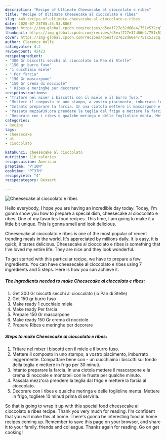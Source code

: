 ```yaml
---
description: "Recipe of Ultimate Cheesecake al cioccolato e ribes"
title: "Recipe of Ultimate Cheesecake al cioccolato e ribes"
slug: 449-recipe-of-ultimate-cheesecake-al-cioccolato-e-ribes
date: 2020-07-25T05:35:53.806Z
image: https://img-global.cpcdn.com/recipes/d5eaf727e32d66e4/751x532cq70/cheesecake-al-cioccolato-e-ribes-recipe-main-photo.jpg
thumbnail: https://img-global.cpcdn.com/recipes/d5eaf727e32d66e4/751x532cq70/cheesecake-al-cioccolato-e-ribes-recipe-main-photo.jpg
cover: https://img-global.cpcdn.com/recipes/d5eaf727e32d66e4/751x532cq70/cheesecake-al-cioccolato-e-ribes-recipe-main-photo.jpg
author: Clarence Wolfe
ratingvalue: 4.2
reviewcount: 42423
recipeingredient:
- "300 Gr biscotti secchi al cioccolato io Pan di Stelle"
- "150 gr burro fuso"
- "1 cucchiaio miele"
- " Per farcia"
- "150 Gr mascarpone"
- "150 Gr crema di nocciole"
- " Ribes e meringhe per decorare"
recipeinstructions:
- "Tritare nel mixer i biscotti con il miele e il burro fuso."
- "Mettere il composto in uno stampo, a vostro piacimento, imburrato leggermente. Compattare bene con  un cucchiaino i biscotti sul fondo della teglia e mettere in frigo per 30 minuti."
- "Intanto preparare la farcia. In una ciotola mettere il mascarpone e la crema di nocciole e montateli con le fruste per qualche minuto."
- "Passata mezz&#39;ora prendere la teglia dal frigo e mettere la farcia al cioccolato."
- "Decorare con i ribes e qualche meringa e delle foglioline menta. Mettere in frigo, togliere 10 minuti prima di servirla."
categories:
- Recipe
tags:
- cheesecake
- al
- cioccolato

katakunci: cheesecake al cioccolato 
nutrition: 110 calories
recipecuisine: American
preptime: "PT10M"
cooktime: "PT37M"
recipeyield: "4"
recipecategory: Dessert

---
```



![Cheesecake al cioccolato e ribes](https://img-global.cpcdn.com/recipes/d5eaf727e32d66e4/751x532cq70/cheesecake-al-cioccolato-e-ribes-recipe-main-photo.jpg)

Hello everybody, I hope you are having an incredible day today. Today, I'm gonna show you how to prepare a special dish, cheesecake al cioccolato e ribes. One of my favorites food recipes. This time, I am going to make it a little bit unique. This is gonna smell and look delicious.

Cheesecake al cioccolato e ribes is one of the most popular of recent trending meals in the world. It's appreciated by millions daily. It is easy, it is quick, it tastes delicious. Cheesecake al cioccolato e ribes is something that I've loved my entire life. They are nice and they look wonderful.




To get started with this particular recipe, we have to prepare a few ingredients. You can have cheesecake al cioccolato e ribes using 7 ingredients and 5 steps. Here is how you can achieve it.

<!--inarticleads1-->

##### The ingredients needed to make Cheesecake al cioccolato e ribes:

1. Get 300 Gr biscotti secchi al cioccolato (io Pan di Stelle)
1. Get 150 gr burro fuso
1. Make ready 1 cucchiaio miele
1. Make ready  Per farcia
1. Prepare 150 Gr mascarpone
1. Make ready 150 Gr crema di nocciole
1. Prepare  Ribes e meringhe per decorare




<!--inarticleads2-->

##### Steps to make Cheesecake al cioccolato e ribes:

1. Tritare nel mixer i biscotti con il miele e il burro fuso.
1. Mettere il composto in uno stampo, a vostro piacimento, imburrato leggermente. Compattare bene con  - un cucchiaino i biscotti sul fondo della teglia e mettere in frigo per 30 minuti.
1. Intanto preparare la farcia. In una ciotola mettere il mascarpone e la crema di nocciole e montateli con le fruste per qualche minuto.
1. Passata mezz&#39;ora prendere la teglia dal frigo e mettere la farcia al cioccolato.
1. Decorare con i ribes e qualche meringa e delle foglioline menta. Mettere in frigo, togliere 10 minuti prima di servirla.




So that is going to wrap it up with this special food cheesecake al cioccolato e ribes recipe. Thank you very much for reading. I'm confident that you will make this at home. There's gonna be interesting food in home recipes coming up. Remember to save this page on your browser, and share it to your family, friends and colleague. Thanks again for reading. Go on get cooking!
